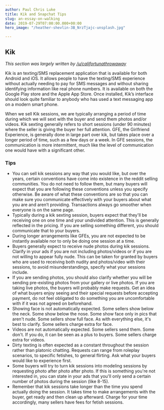 ```yaml
---
author: Paul Chris Luke
title: Kik and Snapchat Tips
slug: an-essay-on-walking
date: 2019-07-29T07:00:00.000+00:00
hero_image: "/heather-shevlin-3B_NrzTjajc-unsplash.jpg"

---
```

## Kik

_This section was largely written by_ [_/u/califortunathrowaway_](https://old.reddit.com/u/califortunathrowaway)

Kik is an texting/SMS replacement application that is available for both Android and iOS. It allows people to have the texting/SMS experience without actually needing to pay for SMS messages and without sharing identifying information like real phone numbers. It is available on both the Google Play store and the Apple App Store. Once installed, Kik’s interface should look quite familiar to anybody who has used a text messaging app on a modern smart phone.

When we sell Kik sessions, we are typically arranging a period of time during which we will sext with the buyer and send them photos and/or videos. Kik sexting generally refers to short sessions (under 90 minutes) where the seller is giving the buyer her full attention. GFE, the Girlfriend Experience, is generally done in large part over kik, but takes place over a longer period of time, such as a few days or a week. In GFE sessions, the communication is more intermittent, much like the level of communication one would have with a significant other.

### Tips

* You can sell kik sessions any way that you would like, but over the years, certain conventions have come into existence in the reddit selling communities. You do not need to follow them, but many buyers will expect that you are following these conventions unless you specify otherwise. Be aware of what these conventions are so that you can make sure you communicate effectively with your buyers about what you are and aren’t providing. Transactions always go smoother when everyone is on the same page.
* Typically during a kik sexting session, buyers expect that they'll be receiving one on one time and your undivided attention. This is generally reflected in the pricing. If you are selling something different, you should communicate that to your buyers.
* During longer arrangements like GFEs, you are not expected to be instantly available nor to only be doing one session at a time.
* Buyers generally expect to receive nude photos during kik sessions. Clarify in your ads if you are not including photos/videos or if you are not willing to appear fully nude. This can be taken for granted by buyers who are used to receiving both nudity and photos/video with their sessions, to avoid misunderstandings, specify what your sessions include.
* If you are sending photos, you should also clarify whether you will be sending pre-existing photos from your gallery or live photos. If you are taking live photos, the buyers will probably make requests. Get an idea of what buyers enjoy seeing and their special requests before accepting payment, do not feel obligated to do something you are uncomfortable with if it was not agreed on beforehand.
* Showing face is not automatically expected. Some sellers show below the neck. Some show below the nose. Some show face only in pics that aren't nude. Some sellers show full face. As with everything else, it's best to clarify. Some sellers charge extra for face.
* Videos are not automatically expected. Some sellers send them. Some don't. If you do, it can be seen as a plus to buyers. Some sellers charge extra for videos.
* Dirty texting is often expected as a constant throughout the session rather than platonic chatting. Requests can range from roleplay scenarios, to specific fetishes, to general flirting. Ask what your buyers would like to experience first.
* Some buyers will try to turn kik sessions into modeling sessions by requesting photo after photo after photo. If this is something you're not interested in, you can state in your ads that you'll only send a certain number of photos during the session (like 8-15).
* Remember that kik sessions take longer than the time you spend actually doing the session. It takes time to make arrangements with the buyer, get ready and then clean up afterward. Charge for your time accordingly, many sellers have fees for fetish sessions.